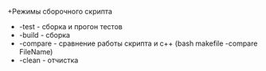 +Режимы сборочного скрипта
 +    -test - сборка и прогон тестов
 +    -build - сборка
 +    -compare - сравнение работы скрипта и c++ (bash makefile -compare FileName)
 +    -clean - отчистка